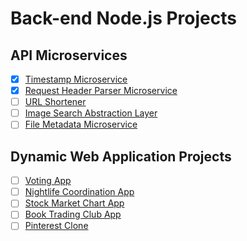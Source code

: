 # Back-end Node.js Projects

## API Microservices
- [x] [Timestamp Microservice](https://fcc-backend-01.glitch.me/)
- [x] [Request Header Parser Microservice](https://fcc-backend-02.glitch.me/)
- [ ] [URL Shortener]()
- [ ] [Image Search Abstraction Layer]()
- [ ] [File Metadata Microservice]()

## Dynamic Web Application Projects
- [ ] [Voting App]()
- [ ] [Nightlife Coordination App]()
- [ ] [Stock Market Chart App]()
- [ ] [Book Trading Club App]()
- [ ] [Pinterest Clone]()
